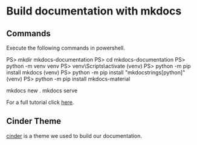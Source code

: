 # Build documentation with mkdocs

## Commands

Execute the following commands in powershell.

PS> mkdir mkdocs-documentation
PS> cd mkdocs-documentation
PS> python -m venv venv
PS> venv\Scripts\activate
(venv) PS> python -m pip install mkdocs
(venv) PS> python -m pip install "mkdocstrings[python]"
(venv) PS> python -m pip install mkdocs-material

mkdocs new .
mkdocs serve

For a full tutorial click [here].

## Cinder Theme

[cinder] is a theme we used to build our documentation.  

[cinder]: https://twardoch.github.io/clinker-mktheme/

[here]: https://realpython.com/python-project-documentation-with-mkdocs/
